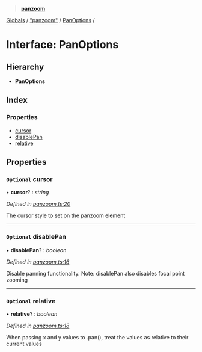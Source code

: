 > **[panzoom](../README.md)**

[Globals](../globals.md) / ["panzoom"](../modules/_panzoom_.md) / [PanOptions](_panzoom_.panoptions.md) /

# Interface: PanOptions

## Hierarchy

* **PanOptions**

## Index

### Properties

* [cursor](_panzoom_.panoptions.md#optional-cursor)
* [disablePan](_panzoom_.panoptions.md#optional-disablepan)
* [relative](_panzoom_.panoptions.md#optional-relative)

## Properties

### `Optional` cursor

• **cursor**? : *string*

*Defined in [panzoom.ts:20](https://github.com/timmywil/panzoom/blob/45fed7d/src/panzoom.ts#L20)*

The cursor style to set on the panzoom element

___

### `Optional` disablePan

• **disablePan**? : *boolean*

*Defined in [panzoom.ts:16](https://github.com/timmywil/panzoom/blob/45fed7d/src/panzoom.ts#L16)*

Disable panning functionality. Note: disablePan also disables focal point zooming

___

### `Optional` relative

• **relative**? : *boolean*

*Defined in [panzoom.ts:18](https://github.com/timmywil/panzoom/blob/45fed7d/src/panzoom.ts#L18)*

When passing x and y values to .pan(), treat the values as relative to their current values